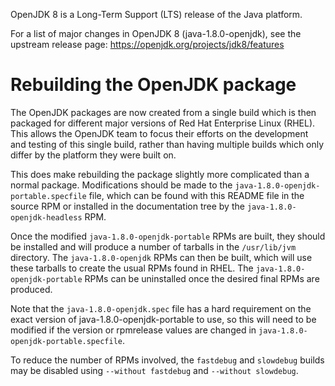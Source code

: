 OpenJDK 8 is a Long-Term Support (LTS) release of the Java platform.

For a list of major changes in OpenJDK 8 (java-1.8.0-openjdk), see the
upstream release page: https://openjdk.org/projects/jdk8/features

# Rebuilding the OpenJDK package

The OpenJDK packages are now created from a single build which is then
packaged for different major versions of Red Hat Enterprise Linux
(RHEL). This allows the OpenJDK team to focus their efforts on the
development and testing of this single build, rather than having
multiple builds which only differ by the platform they were built on.

This does make rebuilding the package slightly more complicated than a
normal package. Modifications should be made to the
`java-1.8.0-openjdk-portable.specfile` file, which can be found with
this README file in the source RPM or installed in the documentation
tree by the `java-1.8.0-openjdk-headless` RPM.

Once the modified `java-1.8.0-openjdk-portable` RPMs are built, they
should be installed and will produce a number of tarballs in the
`/usr/lib/jvm` directory. The `java-1.8.0-openjdk` RPMs can then be
built, which will use these tarballs to create the usual RPMs found in
RHEL. The `java-1.8.0-openjdk-portable` RPMs can be uninstalled once
the desired final RPMs are produced.

Note that the `java-1.8.0-openjdk.spec` file has a hard requirement on
the exact version of java-1.8.0-openjdk-portable to use, so this will
need to be modified if the version or rpmrelease values are changed in
`java-1.8.0-openjdk-portable.specfile`.

To reduce the number of RPMs involved, the `fastdebug` and `slowdebug`
builds may be disabled using `--without fastdebug` and `--without
slowdebug`.
